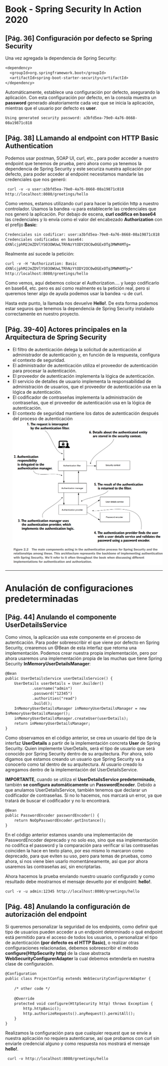 # Book - Spring Security In Action 2020

## [Pág. 36] Configuración por defecto se Spring Security

Una vez agregada la dependencia de Spring Security:

````
<dependency>
  <groupId>org.springframework.boot</groupId>
  <artifactId>spring-boot-starter-security</artifactId>
</dependency>
````

Automáticamente, establece una configuración por defecto, asegurando la aplicación.
Con esta configuración por defecto, en la consola muestra un **password** generado aleatoriamente cada vez que se inicia
la aplicación, mientras que el usuario por defecto es **user**.

````
Using generated security password: a3bfd5ea-79e0-4a76-8668-08a19871c818
````

## [Pág. 38] LLamando al endpoint con HTTP Basic Authentication

Podemos usar postman, SOAP UI, curl, etc., para poder acceder a nuestro endpoint que
tenemos de prueba, pero ahora como ya tenemos la dependencia de Spring Security y este
securiza nuestra aplicación por defecto, para poder acceder al endpoint necesitamos
mandarle las credenciales que nos generó:

````
 curl -v -u user:a3bfd5ea-79e0-4a76-8668-08a19871c818 http://localhost:8080/greetings/hello
````

Como vemos, estamos utilizando curl para hacer la petición http a nuestro controlador. Usamos
la bandea -u para establecerle las credenciales que nos generó la aplicación. Por debajo de escena,
**curl codifica en base64** las credenciales y lo envía como el valor del encabezado **Authorization**
con el prefijo **Basic**:

````
Credenciales sin codificar: user:a3bfd5ea-79e0-4a76-8668-08a19871c818
Credenciales codificadas en base64: dXNlcjphM2JmZDVlYS03OWUwLTRhNzYtODY2OC0wOGExOTg3MWM4MTg=
````

Realmente así sucede la petición:

````
curl -v -H "Authorization: Basic dXNlcjphM2JmZDVlYS03OWUwLTRhNzYtODY2OC0wOGExOTg3MWM4MTg=" http://localhost:8080/greetings/hello
````

Como vemos, aquí debemos colocar el Authorization.... y luego codificarlo en base64, etc.
pero es así como realmente es la petición real, pero si queremos tener algo de ayuda podemos usar
la bandea -u de curl.

Hasta este punto, la llamada nos devuelve **Hello!**. De esta forma podemos estar seguros que tenemos
la dependencia de Spring Security instalado correctamente en nuestro proyecto.

## [Pág. 39-40] Actores principales en la Arquitectura de Spring Security

- El filtro de autenticación delega la solicitud de autenticación al administrador de autenticación y, en función de la
  respuesta, configura el contexto de seguridad.
- El administrador de autenticación utiliza el proveedor de autenticación para procesar la autenticación.
- El proveedor de autenticación implementa la lógica de autenticación.
- El servicio de detalles de usuario implementa la responsabilidad de administración de usuarios, que el proveedor de
  autenticación usa en la lógica de autenticación.
- El codificador de contraseñas implementa la administración de contraseñas, que el proveedor de autenticación usa en la
  lógica de autenticación.
- El contexto de seguridad mantiene los datos de autenticación después del proceso de autenticación
  ![Arquitectura principal](./assets/Main-components-authentication-spring-security.png)

---

# Anulación de configuraciones predeterminadas

## [Pág. 44] Anulando el componente UserDetailsService

Como vimos, la aplicación usa este componente en el proceso de autenticación. Para poder sobreescribir el que viene por
defecto en Spring Security, crearemos un @Bean de esta interfaz que retorna una implementación. Podemos crear nuestra
propia implementación, pero por ahora usaremos una implementación propia de las muchas que tiene Spring Security
**InMemoryUserDetailsManager**:

````
@Bean
public UserDetailsService userDetailsService() {
    UserDetails userDetails = User.builder()
            .username("admin")
            .password("12345")
            .authorities("read")
            .build();
    InMemoryUserDetailsManager inMemoryUserDetailsManager = new InMemoryUserDetailsManager();
    inMemoryUserDetailsManager.createUser(userDetails);
    return inMemoryUserDetailsManager;
}
````

Como observamos en el código anterior, se crea un usuario del tipo de la interfaz **UserDetails** a partir de la
implementación concreta **User** de Spring Security. Quien implemente UserDetails, será el tipo de usuario
que será conocido por Spring Security dentro de su arquitectura. Por ahora, solo digamos que estamos creando
un usuario que Spring Security va a conocerlo como tal dentro de su arquitectura. Al usuario creado lo
agregamos dentro de la implementación del UserDetailsService.

**IMPORTANTE**, cuando se utiliza el **UserDetailsService predeterminado**, también **se configura automáticamente** un
**PasswordEncoder**. Debido a que anulamos UserDetailsService, también tenemos que declarar un codificador de
contraseñas. Si no lo hacemos, nos marcará un error, ya que tratará de buscar el codificador y no lo encontrará.

````
@Bean
public PasswordEncoder passwordEncoder() {
    return NoOpPasswordEncoder.getInstance();
}
````

En el código anterior estamos usando una implementación de PasswordEncoder deprecado y no solo eso, sino que esa
implementación no codifica el password y la comparación para verificar si las contraseñas coinciden la hace en
texto plano, por eso mismo lo marcaron como deprecado, para que eviten su uso, pero para temas de pruebas,
como ahora, sí nos viene bien usarlo momentáneamente, así que por ahora usaremos las contraseñas así, sin encriptarlas.

Ahora hacemos la prueba enviando nuestro usuario configurado y como resultado
debe mostrarnos el mensaje devuelto por el endpoint: **hello!**.

````
curl -v -u admin:12345 http://localhost:8080/greetings/hello
````

## [Pág. 48] Anulando la configuración de autorización del endpoint

Si queremos personalizar la seguridad de los endpoints, como definir qué tipo de usuarios
pueden acceder a un endpoint determinado o qué endpoint está permitido para el acceso de
todos los usuarios, o personalizar el tipo de autenticación **(por defecto es el HTTP Basic)**,
o realizar otras configuraciones relacionadas, debemos sobreescribir el método **configure(HttpSecurity http)**
de la clase abstracta **WebSecurityConfigurerAdapter** la cual debemos extenderla en nuestra clase de configuración.

````
@Configuration
public class ProjectConfig extends WebSecurityConfigurerAdapter {

    /* other code */
    
    @Override
    protected void configure(HttpSecurity http) throws Exception {
        http.httpBasic();
        http.authorizeRequests().anyRequest().permitAll();
    }
}
````

Realizamos la configuración para que cualquier request que se envíe a
nuestra aplicación no requiera autenticarse, así que probamos con curl sin enviarle
credencial alguno y como respuesta nos mostrará el mensaje **hello!**.

````
 curl -v http://localhost:8080/greetings/hello
````